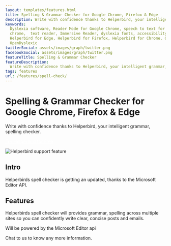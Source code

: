 ```yaml
---
layout: templates/features.html
title: Spelling & Grammar Checker for Google Chrome, Firefox & Edge
description: Write with confidence thanks to Helperbird, your intelligent grammar, spelling checker.
keywords:
  Dyslexia software, Reader Mode for Google Chrome, speech to text for chrome, Text to speech for
  chrome,  text reader, Immersive Reader, dyslexia fonts, accessibility software, dyslexia software,
  Helperbird for Edge, Helperbird for Firefox, Helperbird for Chrome, Opendyslexic for Chrome,
  OpenDyslexic
twitterSocial: assets/images/graph/twitter.png
facebookSocial: assets/images/graph/twitter.png
featureTitle: Spelling & Grammar Checker
featureDescription:
  Write with confidence thanks to Helperbird, your intelligent grammar, spelling checker.
tags: features
url: /features/spell-check/
---
```


# Spelling & Grammar Checker for Google Chrome, Firefox & Edge

Write with confidence thanks to Helperbird, your intelligent grammar, spelling checker.

<a 
  class="px-8 py-3 border  text-base font-medium rounded-md text-white bg-indigo-600 hover:bg-indigo-700 " style="color: white;" 
  href="/pricing"> Try Helperbird for Free </a>

![Helperbird support feature](https://www.helperbird.com/assets/images/new/text-to-speech/text-to-speech.png)

## Intro

Helperbirds spell checker is getting an updated, thanks to the Microsoft Editor API.

## Features

Helperbirds spell checker will provides grammar, spelling across multiple sites so you can
confidently write clear, concise posts and emails.

Will be powered by the Microsoft Editor api

Chat to us to know any more information.
